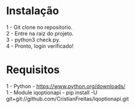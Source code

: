 # Instalação <br />
1 - Git clone no repositorio. <br />
2 - Entre na raiz do projeto. <br />
3 - python3 check.py. <br />
4 - Pronto, login verificado! <br />

# Requisitos
1 - Python - https://www.python.org/downloads/ <br />
1 - Module iqoptionapi - pip install -U git+git://github.com/CristianFreitas/iqoptionapi.git
